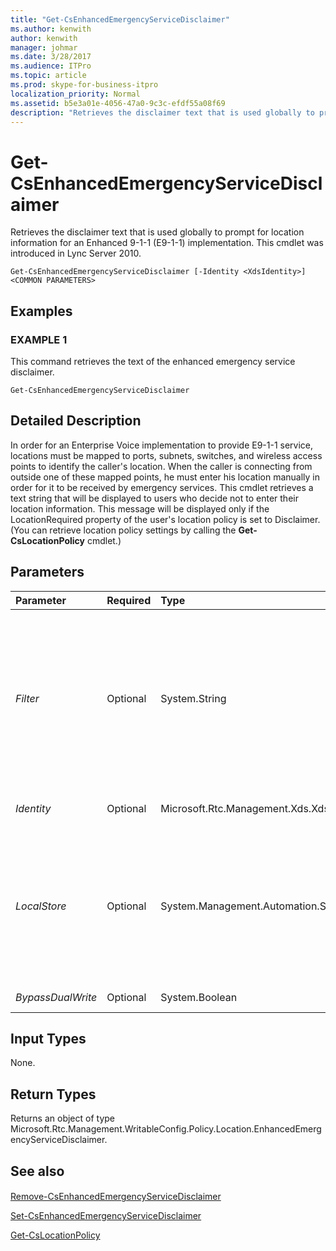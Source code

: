 ```yaml
---
title: "Get-CsEnhancedEmergencyServiceDisclaimer"
ms.author: kenwith
author: kenwith
manager: johmar
ms.date: 3/28/2017
ms.audience: ITPro
ms.topic: article
ms.prod: skype-for-business-itpro
localization_priority: Normal
ms.assetid: b5e3a01e-4056-47a0-9c3c-efdf55a08f69
description: "Retrieves the disclaimer text that is used globally to prompt for location information for an Enhanced 9-1-1 (E9-1-1) implementation. This cmdlet was introduced in Lync Server 2010."
---
```


# Get-CsEnhancedEmergencyServiceDisclaimer
 
Retrieves the disclaimer text that is used globally to prompt for location information for an Enhanced 9-1-1 (E9-1-1) implementation. This cmdlet was introduced in Lync Server 2010.
  
```
Get-CsEnhancedEmergencyServiceDisclaimer [-Identity <XdsIdentity>] <COMMON PARAMETERS>

```

## Examples

### EXAMPLE 1

This command retrieves the text of the enhanced emergency service disclaimer.
  
```
Get-CsEnhancedEmergencyServiceDisclaimer
```

## Detailed Description

In order for an Enterprise Voice implementation to provide E9-1-1 service, locations must be mapped to ports, subnets, switches, and wireless access points to identify the caller's location. When the caller is connecting from outside one of these mapped points, he must enter his location manually in order for it to be received by emergency services. This cmdlet retrieves a text string that will be displayed to users who decide not to enter their location information. This message will be displayed only if the LocationRequired property of the user's location policy is set to Disclaimer. (You can retrieve location policy settings by calling the **Get-CsLocationPolicy** cmdlet.)
  
## Parameters

|**Parameter**|**Required**|**Type**|**Description**|
|:-----|:-----|:-----|:-----|
| _Filter_ <br/> |Optional  <br/> |System.String  <br/> |This parameter allows for wildcard searches of the Identity. However, since the only valid value for Identity is Global, this parameter is not useful for this cmdlet.  <br/> |
| _Identity_ <br/> |Optional  <br/> |Microsoft.Rtc.Management.Xds.XdsIdentity  <br/> |This will always be Global.  <br/> |
| _LocalStore_ <br/> |Optional  <br/> |System.Management.Automation.SwitchParameter  <br/> |Retrieves the disclaimer information from the local replica of the Central Management store, rather than the Central Management store itself.  <br/> |
| _BypassDualWrite_ <br/> |Optional  <br/> |System.Boolean  <br/> |PARAMVALUE: $true | $false  <br/> |
   
## Input Types

None.
  
## Return Types

Returns an object of type Microsoft.Rtc.Management.WritableConfig.Policy.Location.EnhancedEmergencyServiceDisclaimer.
  
## See also

#### 

[Remove-CsEnhancedEmergencyServiceDisclaimer](remove-csenhancedemergencyservicedisclaimer.md)
  
[Set-CsEnhancedEmergencyServiceDisclaimer](set-csenhancedemergencyservicedisclaimer.md)
  
[Get-CsLocationPolicy](get-cslocationpolicy.md)

